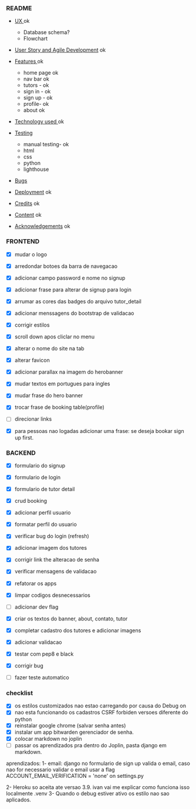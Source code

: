 ### README

- [ UX ](#ux) ok
    - Database schema?
    - Flowchart

- [ User Story and Agile Development](#user-story-and-agile) ok
- [ Features ](#features) ok
    - home page ok
    - nav bar ok 
    - tutors - ok
    - sign in - ok
    - sign up - ok
    - profile- ok
    - about ok
- [ Technology used ](#technology-used)ok
- [ Testing ](#testing) 
    - manual testing- ok
    - html
    - css
    - python
    - lighthouse
- [ Bugs ](#bugs)  
- [ Deployment](#deployment) ok
- [ Credits](#credits) ok
- [ Content](#content) ok 
- [ Acknowledgements](#acknowledgements) ok




### FRONTEND
- [x] mudar o logo
- [x] arredondar botoes da barra de navegacao
- [x] adicionar campo password e nome no signup
- [x] adicionar frase para alterar de signup para login
- [x] arrumar as cores das badges do arquivo tutor_detail 
- [x] adicionar menssagens do bootstrap de validacao 
- [x] corrigir estilos
- [x] scroll down apos cliclar no menu
- [x] alterar o nome do site na tab
- [x] alterar favicon
- [x] adicionar parallax na imagem do herobanner
- [x] mudar textos em portugues para ingles
- [x] mudar frase do hero banner
- [x] trocar frase de booking table(profile)
- [ ] direcionar links
- [x] para pessoas nao logadas adicionar uma frase: se deseja bookar sign up first.



### BACKEND
- [x] formulario do signup
- [x] formulario de login
- [x] formulario de tutor detail
- [x] crud booking
- [x] adicionar perfil usuario
- [x] formatar perfil do usuario
- [x] verificar bug do login (refresh)
- [x] adicionar imagem dos tutores
- [x] corrigir link the alteracao de senha
- [x] verificar mensagens de validacao
- [x] refatorar os apps
- [x] limpar codigos desnecessarios
- [ ] adicionar dev flag
- [x] criar os textos do banner, about, contato, tutor
- [x] completar cadastro dos tutores e adicionar imagens
- [x] adicionar validacao
- [x] testar com pep8 e black
- [x] corrigir bug
- [ ] fazer teste automatico



### checklist
- [x] os estilos customizados nao estao carregando por causa do Debug on
- [x] nao esta funcionando os cadastros CSRF forbiden versoes diferente do python
- [x] reinstalar google chrome (salvar senha antes)
- [x] instalar um app bitwarden gerenciador de senha.
- [x] colocar markdown no joplin
- [ ] passar os aprendizados pra dentro do Joplin, pasta django em markdown.

aprendizados:
1- email: django no formulario de sign up valida o email, caso nao for necessario validar o email usar a flag ACCOUNT_EMAIL_VERIFICATION = 'none' on settings.py

2- Heroku so aceita ate versao 3.9. ivan vai me explicar como funciona isso localmente .venv
3- Quando o debug estiver ativo os estilo nao sao aplicados.
